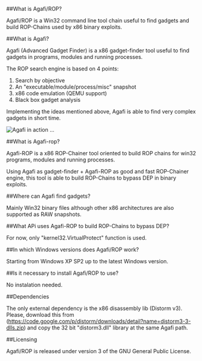 ##What is Agafi/ROP?

Agafi/ROP is a Win32 command line tool chain useful to find gadgets and build ROP-Chains used by x86 binary exploits.


##What is Agafi?

Agafi (Advanced Gadget Finder) is a x86 gadget-finder tool useful to find gadgets in programs, modules and running processes.

The ROP search engine is based on 4 points:
 1. Search by objective
 2. An "executable/module/process/misc" snapshot
 3. x86 code emulation (QEMU support)
 4. Black box gadget analysis

Implementing the ideas mentioned above, Agafi is able to find very complex gadgets in short time.

![Agafi in action ...](https://github.com/CoreSecurity/Agafi/blob/master/agafi.png)

##What is Agafi-rop?

Agafi-ROP is a x86 ROP-Chainer tool oriented to build ROP chains for win32 programs, modules and running processes.

Using Agafi as gadget-finder + Agafi-ROP as good and fast ROP-Chainer engine, this tool is able to build ROP-Chains to bypass DEP in binary exploits.


##Where can Agafi find gadgets?

Mainly Win32 binary files although other x86 architectures are also supported as RAW snapshots.


##What APi uses Agafi-ROP to build ROP-Chains to bypass DEP?

For now, only "kernel32.VirtualProtect" function is used.


##In which Windows versions does Agafi/ROP work?

Starting from Windows XP SP2 up to the latest Windows version.


##Is it necessary to install Agafi/ROP to use?

No instalation needed.


##Dependencies

The only external dependency is the x86 disassembly lib (Distorm v3).
Please, download this from (https://code.google.com/p/distorm/downloads/detail?name=distorm3-3-dlls.zip) and copy the 32 bit "distorm3.dll" library at the same Agafi path.


##Licensing

Agafi/ROP is released under version 3 of the GNU General Public License.

